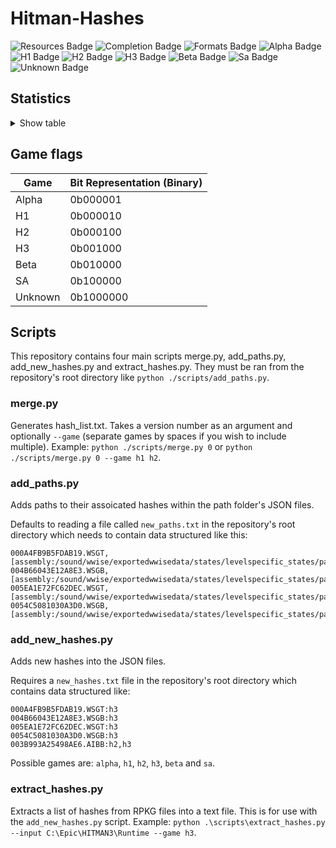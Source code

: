 # Hitman-Hashes
<!-- BADGES_START -->
![Resources Badge](https://img.shields.io/badge/Total%20Resources-1,553,063-blue.svg)
![Completion Badge](https://img.shields.io/badge/Total%20Completion-70.11%25-yellow.svg)
![Formats Badge](https://img.shields.io/badge/Formats%20completed-18/69-blue.svg)
![Alpha Badge](https://img.shields.io/badge/Alpha%20Completion-100.00%25-green.svg)
![H1 Badge](https://img.shields.io/badge/H1%20Completion-61.86%25-red.svg)
![H2 Badge](https://img.shields.io/badge/H2%20Completion-72.00%25-yellow.svg)
![H3 Badge](https://img.shields.io/badge/H3%20Completion-80.18%25-yellow.svg)
![Beta Badge](https://img.shields.io/badge/Beta%20Completion-50.04%25-red.svg)
![Sa Badge](https://img.shields.io/badge/Sa%20Completion-64.39%25-red.svg)
![Unknown Badge](https://img.shields.io/badge/Unknown%20Completion-67.31%25-red.svg)
<!-- BADGES_END -->
## Statistics
<details>
<summary>Show table</summary>

<!-- STATISTICS_TABLE_START -->
|File Type|Total Resources|Correct Paths|Correct Percentage|Hints |Hint Percentage|
|---------|---------------|-------------|------------------|------|---------------|
|AIBB     |1              |1            |100.00%           |0     |0.00%          |
|AIBX     |1              |1            |100.00%           |0     |0.00%          |
|AIBZ     |5              |5            |100.00%           |0     |0.00%          |
|AIRG     |50             |50           |100.00%           |0     |0.00%          |
|ALOC     |26258          |16534        |62.97%            |0     |0.00%          |
|ASEB     |5817           |1703         |29.28%            |0     |0.00%          |
|ASET     |13488          |6163         |45.69%            |0     |0.00%          |
|ASVA     |277            |267          |96.39%            |9     |3.25%          |
|ATMD     |16911          |6458         |38.19%            |0     |0.00%          |
|BMSK     |59             |38           |64.41%            |0     |0.00%          |
|BORG     |6967           |2621         |37.62%            |0     |0.00%          |
|BOXC     |40             |40           |100.00%           |0     |0.00%          |
|CBLU     |2646           |2646         |100.00%           |0     |0.00%          |
|CLNG     |4              |0            |0.00%             |0     |0.00%          |
|CPPT     |2646           |2646         |100.00%           |0     |0.00%          |
|CRMD     |55             |49           |89.09%            |1     |1.82%          |
|DITL     |4              |0            |0.00%             |0     |0.00%          |
|DLGE     |48637          |46016        |94.61%            |2368  |4.87%          |
|DSWB     |5              |0            |0.00%             |5     |100.00%        |
|ECPB     |2834           |0            |0.00%             |0     |0.00%          |
|ECPT     |2834           |0            |0.00%             |0     |0.00%          |
|ENUM     |2              |1            |50.00%            |1     |50.00%         |
|ERES     |270            |266          |98.52%            |3     |1.11%          |
|FXAC     |4              |4            |100.00%           |0     |0.00%          |
|FXAS     |349991         |349282       |99.80%            |0     |0.00%          |
|GFXF     |41             |41           |100.00%           |0     |0.00%          |
|GFXI     |11808          |9178         |77.73%            |1341  |11.36%         |
|GFXV     |318            |119          |37.42%            |196   |61.64%         |
|GIDX     |1              |1            |100.00%           |0     |0.00%          |
|HIKC     |2              |2            |100.00%           |0     |0.00%          |
|JSON     |3119           |1467         |47.03%            |1406  |45.08%         |
|LINE     |32118          |25480        |79.33%            |1447  |4.51%          |
|LOCM     |16             |14           |87.50%            |0     |0.00%          |
|LOCR     |9630           |6529         |67.80%            |195   |2.02%          |
|MATB     |5451           |4801         |88.08%            |644   |11.81%         |
|MATE     |1102           |833          |75.59%            |0     |0.00%          |
|MATI     |18661          |17377        |93.12%            |1261  |6.76%          |
|MATT     |5450           |4800         |88.07%            |644   |11.82%         |
|MJBA     |19585          |7363         |37.60%            |0     |0.00%          |
|MRTN     |2248           |1073         |47.73%            |0     |0.00%          |
|MRTR     |853            |85           |9.96%             |0     |0.00%          |
|NAVP     |78             |76           |97.44%            |1     |1.28%          |
|ORES     |9              |7            |77.78%            |0     |0.00%          |
|PREL     |142            |142          |100.00%           |0     |0.00%          |
|PRIM     |42738          |21860        |51.15%            |221   |0.52%          |
|REPO     |2              |2            |100.00%           |0     |0.00%          |
|RTLV     |142            |0            |0.00%             |137   |96.48%         |
|SCDA     |877            |818          |93.27%            |0     |0.00%          |
|SDEF     |501            |501          |100.00%           |0     |0.00%          |
|TBLU     |55989          |39329        |70.24%            |16455 |29.39%         |
|TELI     |65278          |34674        |53.12%            |0     |0.00%          |
|TEMP     |85540          |58342        |68.20%            |26893 |31.44%         |
|TEXD     |43336          |32257        |74.43%            |39    |0.09%          |
|TEXT     |44115          |32601        |73.90%            |337   |0.76%          |
|UICB     |393            |393          |100.00%           |0     |0.00%          |
|UICT     |393            |393          |100.00%           |0     |0.00%          |
|VIDB     |95             |0            |0.00%             |94    |98.95%         |
|VTXD     |11307          |8695         |76.90%            |0     |0.00%          |
|WBNK     |845            |815          |96.45%            |0     |0.00%          |
|WMDA     |9              |9            |100.00%           |0     |0.00%          |
|WSGB     |142            |131          |92.25%            |11    |7.75%          |
|WSGT     |142            |131          |92.25%            |11    |7.75%          |
|WSWB     |61             |46           |75.41%            |15    |24.59%         |
|WSWT     |66             |46           |69.70%            |20    |30.30%         |
|WWEM     |381513         |122592       |32.13%            |223853|58.68%         |
|WWES     |185980         |185980       |100.00%           |0     |0.00%          |
|WWEV     |26075          |18867        |72.36%            |6227  |23.88%         |
|WWFX     |17082          |16189        |94.77%            |0     |0.00%          |
|YSHP     |4              |3            |75.00%            |1     |25.00%         |
<!-- STATISTICS_TABLE_END -->
</details>

## Game flags
| Game    | Bit Representation (Binary) |
| ------- | --------------------------- |
| Alpha   | 0b000001                    |
| H1      | 0b000010                    |
| H2      | 0b000100                    |
| H3      | 0b001000                    |
| Beta    | 0b010000                    |
| SA      | 0b100000                    |
| Unknown | 0b1000000                   |

## Scripts
This repository contains four main scripts merge.py, add_paths.py, add_new_hashes.py and extract_hashes.py. They must be ran from the repository's root directory like `python ./scripts/add_paths.py`.

### merge.py
Generates hash_list.txt. Takes a version number as an argument and optionally `--game` (separate games by spaces if you wish to include multiple). Example: `python ./scripts/merge.py 0` or `python ./scripts/merge.py 0 --game h1 h2`.

### add_paths.py
Adds paths to their assoicated hashes within the path folder's JSON files.

Defaults to reading a file called `new_paths.txt` in the repository's root directory which needs to contain data structured like this:

```
000A4FB9B5FDAB19.WSGT,[assembly:/sound/wwise/exportedwwisedata/states/levelspecific_states/paris/fashionshowmusic_level_state.wwisestategroup].pc_entitytype
004B66043E12A8E3.WSGB,[assembly:/sound/wwise/exportedwwisedata/states/levelspecific_states/paris/fashionshowmusic_level_state.wwisestategroup].pc_entityblueprint
005EA1E72FC62DEC.WSGT,[assembly:/sound/wwise/exportedwwisedata/states/levelspecific_states/paris/paris_rain_puddle_state.wwisestategroup].pc_entitytype
0054C5081030A3D0.WSGB,[assembly:/sound/wwise/exportedwwisedata/states/levelspecific_states/paris/paris_rain_puddle_state.wwisestategroup].pc_entityblueprint
```

### add_new_hashes.py
Adds new hashes into the JSON files.

Requires a `new_hashes.txt` file in the repository's root directory which contains data structured like:

```
000A4FB9B5FDAB19.WSGT:h3
004B66043E12A8E3.WSGB:h3
005EA1E72FC62DEC.WSGT:h3
0054C5081030A3D0.WSGB:h3
003B993A25498AE6.AIBB:h2,h3
```

Possible games are: `alpha`, `h1`, `h2`, `h3`, `beta` and `sa`.

### extract_hashes.py
Extracts a list of hashes from RPKG files into a text file. This is for use with the `add_new_hashes.py` script. Example: `python .\scripts\extract_hashes.py --input C:\Epic\HITMAN3\Runtime --game h3`.